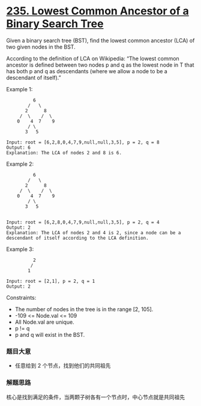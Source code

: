 # [235. Lowest Common Ancestor of a Binary Search Tree](https://leetcode.com/problems/lowest-common-ancestor-of-a-binary-search-tree/)

Given a binary search tree (BST), find the lowest common ancestor (LCA) of two given nodes in the BST.

According to the definition of LCA on Wikipedia: “The lowest common ancestor is defined between two nodes p and q as the lowest node in T that has both p and q as descendants (where we allow a node to be a descendant of itself).”

Example 1:

```
          6
        /   \
       2      8
     /  \    /  \
    0    4  7    9
        / \
       3   5

Input: root = [6,2,8,0,4,7,9,null,null,3,5], p = 2, q = 8
Output: 6
Explanation: The LCA of nodes 2 and 8 is 6.
```


Example 2:

```
          6
        /   \
       2      8
     /  \    /  \
    0    4  7    9
        / \
       3   5


Input: root = [6,2,8,0,4,7,9,null,null,3,5], p = 2, q = 4
Output: 2
Explanation: The LCA of nodes 2 and 4 is 2, since a node can be a descendant of itself according to the LCA definition.
```

Example 3:

```
          2
         /
        1

Input: root = [2,1], p = 2, q = 1
Output: 2
```

Constraints:

- The number of nodes in the tree is in the range [2, 105].
- -109 <= Node.val <= 109
- All Node.val are unique.
- p != q
- p and q will exist in the BST.

### 题目大意

- 任意给到 2 个节点，找到他们的共同祖先

### 解题思路

核心是找到满足的条件，当两颗子树各有一个节点时，中心节点就是共同祖先
